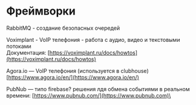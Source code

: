 # Фреймворки

RabbitMQ - создание безопасных очередей

Voximplant - VoIP телефония - работа с аудио, видео и текстовыми потоками\
Документация: [https://voximplant.ru/docs/howtos](https://voximplant.ru/docs/howtos)

Agora.io — VoIP телефония (используется в clubhouse) [https://www.agora.io/en/](https://www.agora.io/en/)

PubNub — типо firebase? решения лдя обмена событиями в реальном времени: [https://www.pubnub.com/](https://www.pubnub.com)\


&#x20;



